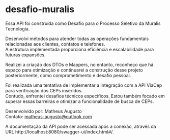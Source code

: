 # desafio-muralis

Essa API foi construída como Desafio para o Processo Seletivo da Muralis Tecnologia.<br>

Desenvolvi métodos para atender todas as operações fundamentais relacionadas aos clientes, contatos e telefones.<br>
A estrutura implementada proporciona eficiência e escalabilidade para futuras expansões.
       
Realizei a criação dos DTOs e Mappers, no entanto, reconheço que há espaço para otimização e continuarei a construção desse projeto posteriormente, como comprometimento e desafio pessoal.

Foi realizada uma tentativa de implementar a integração com a API ViaCep para verificação dos CEPs inseridos.<br>
Contudo, enfrentei desafios técnicos específicos. Estou também focado em superar essas barreiras e otimizar a funcionalidade de busca de CEPs.

Desenvolvido por: Matheus Augusto<br>
Contato: matheus-augusto@outlook.com

A documentação da API pode ser acessada após a conexão, através da URL http://localhost:8080/swagger-ui/index.html#/.

